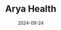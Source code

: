 ---  
layout: startup_page  
title: "Arya Health"  
id: "aryaehr.com"  
permalink: "/aryahealtharyaehr.com09242024/"  
website: "https://www.aryaehr.com/"  
funding_round: "Seed"  
funding_amount: "$4.0M"  
investors: "Twelve Below, Nebular, Oceans, Ridge"  
about: "Arya Health is a healthcare workforce automation platform leveraging AI to streamline scheduling, payroll, onboarding, and compliance. Its customizable solutions aim to improve staff engagement and retention while enhancing operational efficiency for healthcare organizations. The platform offers modular 'skills' automating tasks traditionally requiring significant manual intervention."  
markets: "Healthcare, AI, Human Capital Management, Electronic Health Record (EHR), Medical Records Systems, HealthTech"  
hq: "Vancouver, British Columbia, Canada"  
founded_year: "2017"  
linkedin: "https://www.linkedin.com/company/arya-health"  
twitter: ""  
instagram: ""  
facebook: "https://www.facebook.com/AryaEHR"  
crunchbase: "https://www.crunchbase.com/organization/arya-health"  
pitchbook: "https://pitchbook.com/profiles/company/465666-40"  

date_display: "24-Sep-2024"  
date: "2024-09-24"

# SEO Optimization  
meta_title: "Arya Health - Seed Funding ($4.0M)"  
meta_description: "Arya Health, Arya Health is a healthcare workforce automation platform leveraging AI to streamline scheduling, payroll, onboarding, and compliance. Its customizabl..."  
meta_keywords: "Arya Health, Healthcare, AI, Human Capital Management, Electronic Health Record (EHR), Medical Records Systems, HealthTech, Seed funding"  
canonical_url: "https://startup.projectstartups.com/aryahealtharyaehr.com09242024/"  
---